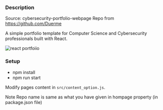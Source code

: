 ### Description

Source: cybersecurity-portfolio-webpage Repo from https://github.com/Duerme

A simple portfolio template for Computer Science and Cybersecurity professionals built with React. 

![react portfoiio](src/assets/images/page.gif)

### Setup

- npm install
- npm run start

Modify pages content in  `src/content_option.js`.


Note
Repo name is same as what you have given in hompage property (in package.json file)
